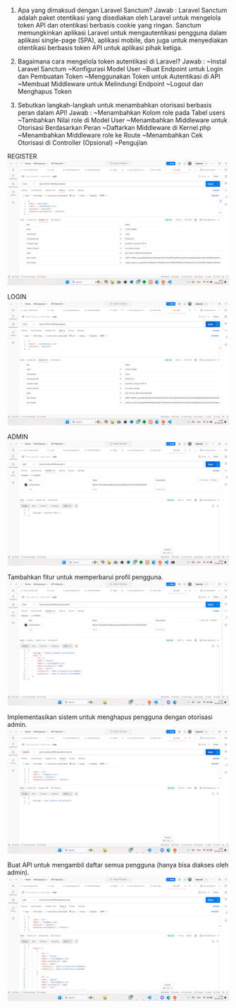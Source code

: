 1. Apa yang dimaksud dengan Laravel Sanctum?
Jawab : Laravel Sanctum adalah paket otentikasi yang disediakan oleh Laravel untuk mengelola token API dan otentikasi berbasis cookie yang ringan. Sanctum memungkinkan aplikasi Laravel untuk mengautentikasi pengguna dalam aplikasi single-page (SPA), aplikasi mobile, dan juga untuk menyediakan otentikasi berbasis token API untuk aplikasi pihak ketiga.

2. Bagaimana cara mengelola token autentikasi di Laravel?
Jawab : 
~Instal Laravel Sanctum
~Konfigurasi Model User
~Buat Endpoint untuk Login dan Pembuatan Token
~Menggunakan Token untuk Autentikasi di API
~Membuat Middleware untuk Melindungi Endpoint
~Logout dan Menghapus Token

3. Sebutkan langkah-langkah untuk menambahkan otorisasi berbasis peran dalam API!
Jawab : 
~Menambahkan Kolom role pada Tabel users
~Tambahkan Nilai role di Model User
~Menambahkan Middleware untuk Otorisasi Berdasarkan Peran
~Daftarkan Middleware di Kernel.php
~Menambahkan Middleware role ke Route
~Menambahkan Cek Otorisasi di Controller (Opsional)
~Pengujian

REGISTER
![1](image/1.png)

LOGIN
![2](image/2.png)

ADMIN
![3](image/3.png)

Tambahkan fitur untuk memperbarui profil pengguna.
![4](image/4.png)

Implementasikan sistem untuk menghapus pengguna dengan otorisasi admin. 
![5](image/5.png)

Buat API untuk mengambil daftar semua pengguna (hanya bisa diakses oleh admin).
![6](image/6.png)
